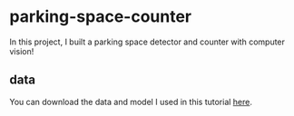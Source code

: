 # parking-space-counter

In this project, I built a parking space detector and counter with computer vision!


## data

You can download the data and model I used in this tutorial [here](https://drive.google.com/drive/folders/1Q-idkb-SYzve60a5feqGe7Gk1dCO9spL?usp=sharing).
